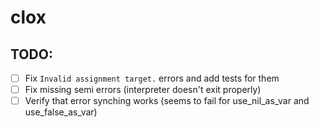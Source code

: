 # clox

## TODO:
* [ ] Fix `Invalid assignment target.` errors and add tests for them
* [ ] Fix missing semi errors (interpreter doesn't exit properly)
* [ ] Verify that error synching works (seems to fail for use_nil_as_var and use_false_as_var)
